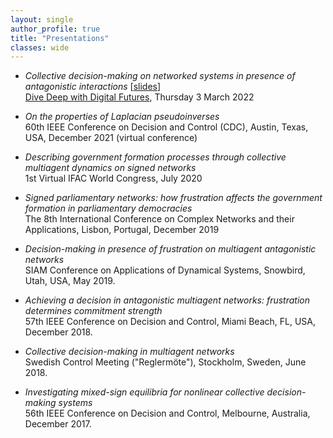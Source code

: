 ```yaml
---
layout: single
author_profile: true
title: "Presentations"
classes: wide
---
```


- *Collective decision-making on networked systems in presence of antagonistic interactions* [[slides](/assets/AF_DF_220303.pdf)]\
[Dive Deep with Digital Futures](https://www.digitalfutures.kth.se/event/collective-decision-making-on-networked-systems-in-presence-of-antagonistic-interactions/), Thursday 3 March 2022


- *On the properties of Laplacian pseudoinverses*\
60th IEEE Conference on Decision and Control (CDC), 
Austin, Texas, USA, December 2021 (virtual conference)

- *Describing government formation processes through collective multiagent dynamics on signed networks*\
1st Virtual IFAC World Congress, July 2020

- *Signed parliamentary networks: how frustration affects the government formation in parliamentary democracies*\
The 8th International Conference on Complex Networks and their Applications,
Lisbon, Portugal, December 2019

- *Decision-making in presence of frustration on multiagent antagonistic networks*\
SIAM Conference on Applications of Dynamical Systems, 
Snowbird, Utah, USA, May 2019.

- *Achieving a decision in antagonistic multiagent networks: frustration determines commitment strength*\
57th IEEE Conference on Decision and Control, Miami Beach, FL, USA, December 2018.

- *Collective decision-making in multiagent networks*\
Swedish Control Meeting ("Reglermöte"),
Stockholm, Sweden, June 2018.

- *Investigating mixed-sign equilibria for nonlinear collective decision-making systems*\
56th IEEE Conference on Decision and Control,
Melbourne, Australia, December 2017.

